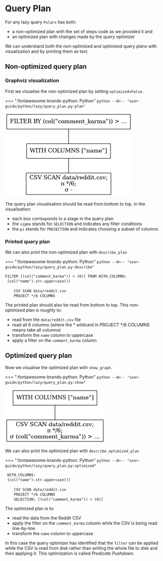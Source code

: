 # Query Plan

For any lazy query `Polars` has both:

- a non-optimized plan with the set of steps code as we provided it and
- an optimized plan with changes made by the query optimizer

We can understand both the non-optimized and optimized query plans with visualization and by printing them as text.

## Non-optimized query plan

### Graphviz visualization

First we visualise the non-optimized plan by setting `optimized=False`.

=== ":fontawesome-brands-python: Python"
    ``` python
    --8<-- "user-guide/python/lazy/query_plan.py:plan"
    ```

![](../../assets/query_plan.png)

The query plan visualisation should be read from bottom to top. In the visualisation:

- each box corresponds to a stage in the query plan
- the `sigma` stands for `SELECTION` and indicates any filter conditions
- the `pi` stands for `PROJECTION` and indicates choosing a subset of columns

### Printed query plan

We can also print the non-optimized plan with `describe_plan`

=== ":fontawesome-brands-python: Python"
    ``` python
    --8<-- "user-guide/python/lazy/query_plan.py:describe"
    ```

```text
FILTER [(col("comment_karma")) > (0)] FROM WITH_COLUMNS:
 [col("name").str.uppercase()]

    CSV SCAN data/reddit.csv
    PROJECT */6 COLUMNS
```

The printed plan should also be read from bottom to top. This non-optimized plan is roughly to:

- read from the `data/reddit.csv` file
- read all 6 columns (where the * wildcard in PROJECT \*/6 COLUMNS means take all columns)
- transform the `name` column to uppercase
- apply a filter on the `comment_karma` column

## Optimized query plan

Now we visualise the optimized plan with `show_graph`.

=== ":fontawesome-brands-python: Python"
    ``` python
    --8<-- "user-guide/python/lazy/query_plan.py:show"
    ```

![](../../assets/query_plan_optimized.png)

We can also print the optimized plan with `describe_optimized_plan`

=== ":fontawesome-brands-python: Python"
    ``` python
    --8<-- "user-guide/python/lazy/query_plan.py:optimized"
    ```

```text
 WITH_COLUMNS:
 [col("name").str.uppercase()]

    CSV SCAN data/reddit.csv
    PROJECT */6 COLUMNS
    SELECTION: [(col("comment_karma")) > (0)]
```

The optimized plan is to:

- read the data from the Reddit CSV
- apply the filter on the `comment_karma` column while the CSV is being read line-by-line
- transform the `name` column to uppercase

In this case the query optimizer has identified that the `filter` can be applied while the CSV is read from disk rather than writing the whole file to disk and then applying it. This optimization is called *Predicate Pushdown*.